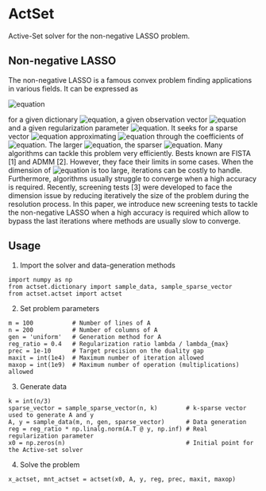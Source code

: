 # ActSet
Active-Set solver for the non-negative LASSO problem.

## Non-negative LASSO

The non-negative LASSO is a famous convex problem finding applications in various fields. It can be expressed as

![equation](http://www.sciweavers.org/upload/Tex2Img_1602351556/render.png)

for a given dictionary ![equation](http://www.sciweavers.org/upload/Tex2Img_1602351348/render.png), a given observation vector ![equation](http://www.sciweavers.org/upload/Tex2Img_1602351368/render.png) and a given regularization parameter ![equation](http://www.sciweavers.org/upload/Tex2Img_1602351404/render.png). It seeks for a sparse vector ![equation](http://www.sciweavers.org/upload/Tex2Img_1602351217/render.png) approximating ![equation](http://www.sciweavers.org/upload/Tex2Img_1602351258/render.png) through the coefficients of ![equation](http://www.sciweavers.org/upload/Tex2Img_1602351298/render.png). The larger ![equation](http://www.sciweavers.org/upload/Tex2Img_1602351429/render.png), the sparser ![equation](http://www.sciweavers.org/upload/Tex2Img_1602351217/render.png). Many algorithms can tackle this problem very efficiently. Bests known are FISTA [1] and ADMM [2]. However, they face their limits in some cases. When the dimension of ![equation](http://www.sciweavers.org/upload/Tex2Img_1602351298/render.png) is too large, iterations can be costly to handle. Furthermore, algorithms usually struggle to converge when a high accuracy is required. Recently, screening tests [3] were developed to face the dimension issue by reducing iteratively the size of the problem during the resolution process. In this paper, we introduce new screening tests to tackle the non-negative LASSO when a high accuracy is required which allow to bypass the last iterations where methods are usually slow to converge.

## Usage

1. Import the solver and data-generation methods
```
import numpy as np
from actset.dictionary import sample_data, sample_sparse_vector
from actset.actset import actset
```

2. Set problem parameters
```
m = 100           # Number of lines of A
n = 200           # Number of columns of A
gen = 'uniform'   # Generation method for A
reg_ratio = 0.4   # Regularization ratio lambda / lambda_{max}
prec = 1e-10      # Target precision on the duality gap
maxit = int(1e4)  # Maximum number of iteration allowed
maxop = int(1e9)  # Maximum number of operation (multiplications) allowed
```

3. Generate data
```
k = int(n/3)
sparse_vector = sample_sparse_vector(n, k)        # k-sparse vector used to generate A and y
A, y = sample_data(m, n, gen, sparse_vector)      # Data generation
reg = reg_ratio * np.linalg.norm(A.T @ y, np.inf) # Real regularization parameter
x0 = np.zeros(n)                                  # Initial point for the Active-set solver
```

4. Solve the problem
```
x_actset, mnt_actset = actset(x0, A, y, reg, prec, maxit, maxop)
```
